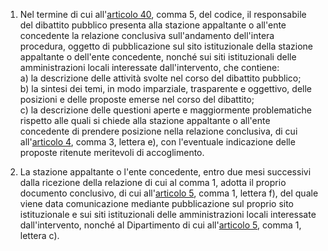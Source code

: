 1.  Nel termine di cui all'[articolo 40](/index.html?article=articolo-40&version=1), comma 5, del codice, il responsabile del dibattito pubblico presenta alla stazione appaltante
    o all'ente concedente la relazione conclusiva sull'andamento dell'intera procedura, oggetto di pubblicazione sul sito
    istituzionale della stazione appaltante o dell'ente concedente, nonché sui siti istituzionali delle amministrazioni locali
    interessate dall'intervento, che contiene: <br>a) la descrizione delle attività svolte nel corso del dibattito pubblico; <br>b) la sintesi dei temi, in modo imparziale, trasparente e oggettivo, delle posizioni e delle proposte emerse nel corso del dibattito; <br>c) la descrizione delle questioni aperte e maggiormente problematiche rispetto alle quali si chiede alla stazione appaltante o all'ente concedente di prendere posizione nella relazione conclusiva, di cui all'[articolo 4](/index.html?article=allegato-1.6-articolo-4&version=1), comma 3, lettera e), con l'eventuale indicazione delle proposte ritenute meritevoli di accoglimento. 
    
2.  La stazione appaltante o l'ente concedente, entro due mesi successivi dalla ricezione della relazione di cui al comma 1, adotta
    il proprio documento conclusivo, di cui all'[articolo 5](/index.html?article=allegato-1.6-articolo-5&version=1), comma 1, lettera f), del quale viene data comunicazione mediante pubblicazione sul proprio sito istituzionale e sui siti istituzionali delle amministrazioni locali interessate dall'intervento, nonché al Dipartimento di cui all'[articolo 5](/index.html?article=allegato-1.6-articolo-5&version=1), comma 1, lettera c).